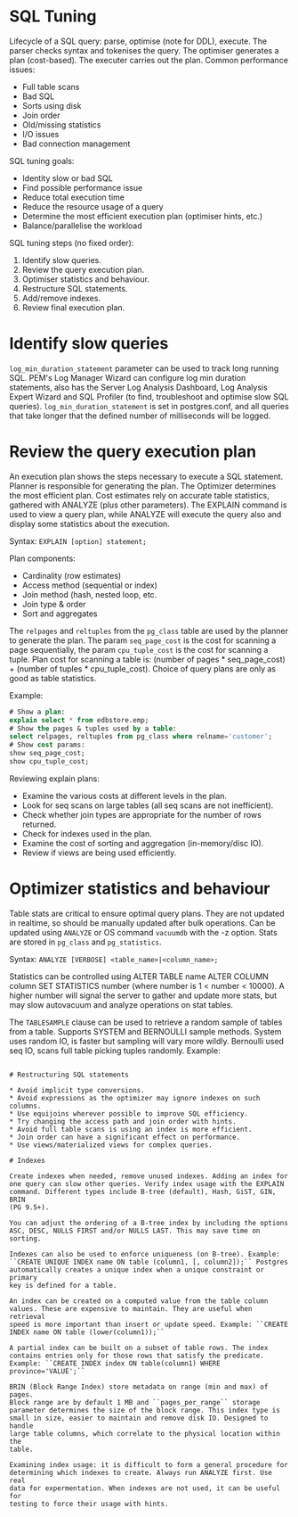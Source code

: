 # SQL Tuning

Lifecycle of a SQL query: parse, optimise (note for DDL), execute. The
parser checks syntax and tokenises the query. The optimiser generates a
plan (cost-based). The executer carries out the plan. Common performance
issues:

* Full table scans
* Bad SQL
* Sorts using disk
* Join order
* Old/missing statistics
* I/O issues
* Bad connection management

SQL tuning goals:

* Identity slow or bad SQL
* Find possible performance issue
* Reduce total execution time
* Reduce the resource usage of a query
* Determine the most efficient execution plan (optimiser hints, etc.)
* Balance/parallelise the workload

SQL tuning steps (no fixed order):

1. Identify slow queries.
2. Review the query execution plan.
3. Optimiser statistics and behaviour.
4. Restructure SQL statements.
5. Add/remove indexes.
6. Review final execution plan.

# Identify slow queries

``log_min_duration_statement`` parameter can be used to track long
running SQL. PEM's Log Manager Wizard can configure log min duration
statements, also has the Server Log Analysis Dashboard, Log Analysis
Expert Wizard and SQL Profiler (to find, troubleshoot and optimise slow
SQL queries). ``log_min_duration_statement`` is set in postgres.conf,
and all queries that take longer that the defined number of milliseconds
will be logged.

# Review the query execution plan

An execution plan shows the steps necessary to execute a SQL statement.
Planner is responsible for generating the plan. The Optimizer determines
the most efficient plan. Cost estimates rely on accurate table
statistics, gathered with ANALYZE (plus other parameters). The EXPLAIN
command is used to view a query plan, while ANALYZE will execute the
query also and display some statistics about the execution.

Syntax: ``EXPLAIN [option] statement;``

Plan components:

* Cardinality (row estimates)
* Access method (sequential or index)
* Join method (hash, nested loop, etc.
* Join type & order
* Sort and aggregates

The ``relpages`` and ``reltuples`` from the ``pg_class`` table are used
by the planner to generate the plan. The param ``seq_page_cost`` is the
cost for scanning a page sequentially, the param ``cpu_tuple_cost`` is
the cost for scanning a tuple. Plan cost for scanning a table is:
(number of pages * seq_page_cost) + (number of tuples * cpu_tuple_cost).
Choice of query plans are only as good as table statistics.

Example:

```sql
# Show a plan:
explain select * from edbstore.emp;
# Show the pages & tuples used by a table:
select relpages, reltuples from pg_class where relname='customer';
# Show cost params:
show seq_page_cost;
show cpu_tuple_cost;
```


Reviewing explain plans:

* Examine the various costs at different levels in the plan.
* Look for seq scans on large tables (all seq scans are not
  inefficient).
* Check whether join types are appropriate for the number of rows
  returned.
* Check for indexes used in the plan.
* Examine the cost of sorting and aggregation (in-memory/disc IO).
* Review if views are being used efficiently.

# Optimizer statistics and behaviour

Table stats are critical to ensure optimal query plans. They are not
updated in realtime, so should be manually updated after bulk
operations. Can be updated using ``ANALYZE`` or OS command ``vacuumdb``
with the -z option. Stats are stored in ``pg_class`` and
``pg_statistics``.

Syntax: ``ANALYZE [VERBOSE] <table_name>|<column_name>;``

Statistics can be controlled using ALTER TABLE name ALTER COLUMN column
SET STATISTICS number (where number is 1 < number < 10000). A higher
number will signal the server to gather and update more stats, but may
slow autovacuum and analyze operations on stat tables.

The ``TABLESAMPLE`` clause can be used to retrieve a random sample of
tables from a table. Supports SYSTEM and BERNOULLI sample methods.
System uses random IO, is faster but sampling will vary more wildly.
Bernoulli used seq IO, scans full table picking tuples randomly. Example:

``` SELECT * FROM pg_class TABLESAMPLE SYSTEM(20);

# Restructuring SQL statements

* Avoid implicit type conversions.
* Avoid expressions as the optimizer may ignore indexes on such columns.
* Use equijoins wherever possible to improve SQL efficiency.
* Try changing the access path and join order with hints.
* Avoid full table scans is using an index is more efficient.
* Join order can have a significant effect on performance.
* Use views/materialized views for complex queries.

# Indexes

Create indexes when needed, remove unused indexes. Adding an index for
one query can slow other queries. Verify index usage with the EXPLAIN
command. Different types include B-tree (default), Hash, GiST, GIN, BRIN
(PG 9.5+).

You can adjust the ordering of a B-tree index by including the options
ASC, DESC, NULLS FIRST and/or NULLS LAST. This may save time on sorting.

Indexes can also be used to enforce uniqueness (on B-tree). Example:
``CREATE UNIQUE INDEX name ON table (column1, [, column2]);`` Postgres
automatically creates a unique index when a unique constraint or primary
key is defined for a table.

An index can be created on a computed value from the table column
values. These are expensive to maintain. They are useful when retrieval
speed is more important than insert or update speed. Example: ``CREATE
INDEX name ON table (lower(column1));``

A partial index can be built on a subset of table rows. The index
contains entries only for those rows that satisfy the predicate.
Example: ``CREATE INDEX index ON table(column1) WHERE
province='VALUE';``

BRIN (Block Range Index) store metadata on range (min and max) of pages.
Block range are by default 1 MB and ``pages_per_range`` storage
parameter determines the size of the block range. This index type is
small in size, easier to maintain and remove disk IO. Designed to handle
large table columns, which correlate to the physical location within the
table.

Examining index usage: it is difficult to form a general procedure for
determining which indexes to create. Always run ANALYZE first. Use real
data for expermentation. When indexes are not used, it can be useful for
testing to force their usage with hints.
